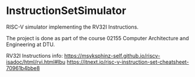 # InstructionSetSimulator

RISC-V simulator implementing the RV32I Instructions.

The project is done as part of the course 02155 Computer Architecture and Engineering at DTU.

RV32I Instructions info:
https://msyksphinz-self.github.io/riscv-isadoc/html/rvi.html#lbu
https://itnext.io/risc-v-instruction-set-cheatsheet-70961b4bbe8
